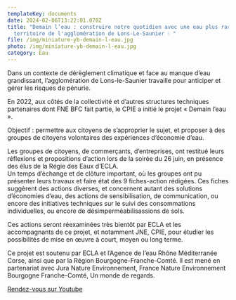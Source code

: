 ```yaml
---
templateKey: documents
date: 2024-02-06T13:22:01.078Z
title: "Demain l’eau : construire notre quotidien avec une eau plus rare sur le
  territoire de l'agglomération de Lons-Le-Saunier 💧 "
file: /img/miniature-yb-demain-l-eau.jpg
photo: /img/miniature-yb-demain-l-eau.jpg
category: Eau
---
```

<!--StartFragment-->

Dans un contexte de dérèglement climatique et face au manque d’eau grandissant, l’agglomération de Lons-le-Saunier travaille pour anticiper et gérer les risques de pénurie.

En 2022, aux côtés de la collectivité et d’autres structures techniques partenaires dont FNE BFC fait partie, le CPIE a initié le projet « Demain l’eau ».

Objectif : permettre aux citoyens de s’approprier le sujet, et proposer à des groupes de citoyens volontaires des expériences d’économie d’eau.

Les groupes de citoyens, de commerçants, d’entreprises, ont restitué leurs réflexions et propositions d’action lors de la soirée du 26 juin, en présence des élus de la Régie des Eaux d’ECLA.\
Un temps d’échange et de clôture important, où les groupes ont pu présenter leurs travaux et faire état des 9 fiches-action rédigées. Ces fiches suggèrent des actions diverses, et concernent autant des solutions d’économies d’eau, des actions de sensibilisation, de communication, ou encore des initiatives techniques sur le suivi des consommations individuelles, ou encore de désimperméabilisassions de sols.

Ces actions seront réexaminées très bientôt par ECLA et les accompagnants de ce projet, et notamment JNE, CPIE, pour étudier les possibilités de mise en œuvre à court, moyen ou long terme.

Ce projet est soutenu par ECLA et l’Agence de l’eau Rhône Méditerranée Corse, ainsi que par la Région Bourgogne-Franche-Comté. Il est mené en partenariat avec Jura Nature Environnement, France Nature Environnement Bourgogne Franche-Comté, Un monde de regards.

[R﻿endez-vous sur Youtube](https://www.youtube.com/watch?v=XToJt9bybvg)

[](https://www.youtube.com/watch?v=XToJt9bybvg)<!--EndFragment-->